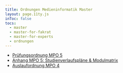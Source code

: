 ```yaml
---
title: Ordnungen Medieninformatik Master
layout: page.11ty.js
inToc: false
tocs:
  - master
  - master-for-fakrat
  - master-for-experts
  - ordnungen
---
```


- [Prüfungsordnung MPO 5](/downloads/mpo5-mi-master.pdf)
- [Anhang MPO 5: Studienverlaufspläne & Modulmatrix](/downloads/modulmatrix-mi-master-2024-01-22.pdf)
- [Auslaufordnung MPO 4](/downloads/mpo4-auslaufordnung.pdf)
